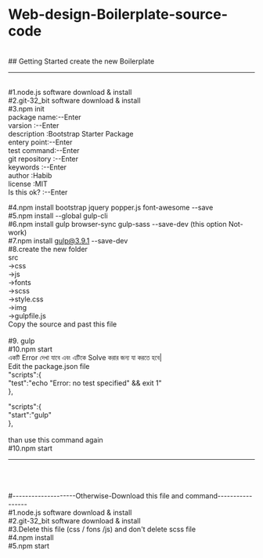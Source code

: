 # Web-design-Boilerplate-source-code
<br>## Getting Started create the new Boilerplate
<hr>
<br>#1.node.js software download & install
<br>#2.git-32_bit software download & install
<br>#3.npm init <br>
    	   package name:--Enter <br>
           varsion     :--Enter <br>
           description :Bootstrap Starter Package <br>
           entery point:--Enter <br>
           test command:--Enter <br>
        git repository :--Enter <br>
             keywords  :--Enter <br>
             author    :Habib   <br>
             license   :MIT     <br>
         Is this ok?   :--Enter <br>

#4.npm install bootstrap jquery popper.js font-awesome --save <br>
#5.npm install --global gulp-cli <br>
#6.npm install gulp browser-sync gulp-sass --save-dev (this option Not-work) <br>
#7.npm install gulp@3.9.1 --save-dev <br>
#8.create the new folder <br>
  src <br>
   ->css <br>
   ->js  <br>
   ->fonts <br>
   ->scss <br>
        ->style.css<br>
   ->img  <br>
   ->gulpfile.js <br>
    Copy the source and past this file <br><br>
  #9. gulp <br>
  #10.npm start <br>
     একটি Error দেখা যাবে এবং এটিকে Solve করার জন্য যা করতে হবে| <br>
    Edit the package.json file <br>
  "scripts":{ <br>
     "test":"echo \"Error: no test specified\" && exit 1"<br>
     },<br>

"scripts":{ <br>
     "start":"gulp" <br>
  },<br>   
 than use this command again <br>
#10.npm start

<hr>
<br><br><br>#--------------------Otherwise-Download this file and command-----------------
<br>#1.node.js software download & install
<br>#2.git-32_bit software download & install
<br>#3.Delete this file (css / fons /js) and don't delete scss file
<br>#4.npm install
<br>#5.npm start
